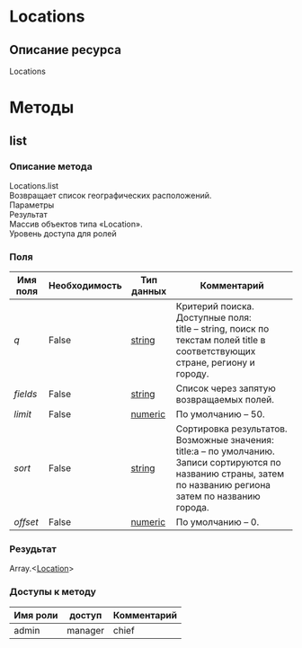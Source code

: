 
# Locations

## Описание ресурса
Locations<br/>
# Методы

## list

### Описание метода
Locations.list<br/>Возвращает список географических расположений.<br/>Параметры<br/>Результат<br/>Массив объектов типа «Location».<br/>Уровень доступа для ролей<br/>
### Поля

| Имя поля | Необходимость | Тип данных | Комментарий |
|---|---|---|---|
|*q*|False|[string](/docs/types/string.md)|Критерий поиска.<br/>Доступные поля:<br/>title – string, поиск по текстам полей title в соответствующих стране, региону и городу.<br/>|
|*fields*|False|[string](/docs/types/string.md)|Список через запятую возвращаемых полей.<br/>|
|*limit*|False|[numeric](/docs/types/numeric.md)|По умолчанию – 50.<br/>|
|*sort*|False|[string](/docs/types/string.md)|Сортировка результатов.<br/>Возможные значения:<br/>title:a – по умолчанию. Записи сортируются по названию страны, затем по названию региона затем по названию города.<br/>|
|*offset*|False|[numeric](/docs/types/numeric.md)|По умолчанию – 0.<br/>|

### Резудьтат
Array.<[Location](/docs/types/Location.md)>
### Доступы к методу

| Имя роли | доступ | Комментарий |
|---|---|---|
|admin|manager|chief|chief_partner|operator|admin_partner